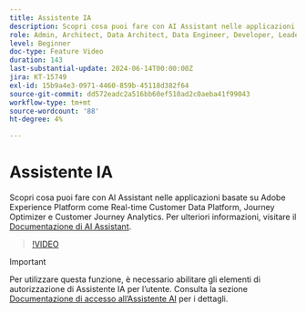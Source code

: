 ```yaml
---
title: Assistente IA
description: Scopri cosa puoi fare con AI Assistant nelle applicazioni basate su Adobe Experience Platform come Real-time Customer Data Platform, Journey Optimizer e Customer Journey Analytics.
role: Admin, Architect, Data Architect, Data Engineer, Developer, Leader, User
level: Beginner
doc-type: Feature Video
duration: 143
last-substantial-update: 2024-06-14T00:00:00Z
jira: KT-15749
exl-id: 15b9a4e3-0971-4460-859b-45118d382f64
source-git-commit: dd572eadc2a516bb60ef510ad2c0aeba41f99043
workflow-type: tm+mt
source-wordcount: '88'
ht-degree: 4%

---
```


# Assistente IA

Scopri cosa puoi fare con AI Assistant nelle applicazioni basate su Adobe Experience Platform come Real-time Customer Data Platform, Journey Optimizer e Customer Journey Analytics. Per ulteriori informazioni, visitare il [Documentazione di AI Assistant](https://experienceleague.adobe.com/en/docs/experience-platform/ai-assistant/home).

>[!VIDEO](https://video.tv.adobe.com/v/3429845/?learn=on)

>[!IMPORTANT]
>
> Per utilizzare questa funzione, è necessario abilitare gli elementi di autorizzazione di Assistente IA per l’utente. Consulta la sezione [Documentazione di accesso all’Assistente AI](https://experienceleague.adobe.com/en/docs/experience-platform/ai-assistant/access) per i dettagli.
